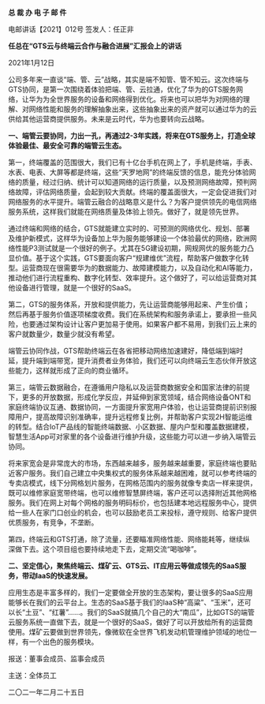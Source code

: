 **总 裁 办 电 子 邮 件**

 

电邮讲话【2021】012号      签发人：任正非



**任总在“GTS云与终端云合作与融合进展”汇报会上的讲话**

2021年1月12日

公司多年来一直谈“端、管、云”战略，其实是端不知管、管不知云。这次终端与GTS协同，是第一次围绕着体验把端、管、云拉通，优化了华为的GTS服务网络，让华为为全世界服务的设备和网络得到优化。将来也可以把华为对网络的理解、对网络性能和服务的理解抽象出来，这些抽象出来的资产就可以通过华为的云供给其他运营商提供服务。未来是云时代，华为也要转向云战略。

**一、端管云要协同，力出一孔，再通过2-3年实践，将来在GTS服务上，打造全球体验最佳、最安全可靠的端管云生态。**

第一，终端覆盖的范围很大，我们已有十亿台手机在网上了，手机是终端，手表、水表、电表、大屏等都是终端，这些“天罗地网”的终端反馈的信息，能充分体验网络的质量，经过归纳、统计可以知道网络的运行质量，以及预测网络故障，预判网络故障，评估网络质量，会起到较大贡献。终端的覆盖面很大，一定会促进我们对网络服务的水平提升。端管云融合的战略意义是什么？为客户提供领先的电信网络服务系统，这样我们就能在网络质量及体验上领先。做好了，就是领先世界。

通过终端和网络的结合，GTS就能建立实时的、可预测的网络优化、规划、部署及维护新模式，这样华为设备加上华为服务能够建设一个体验最优的网络，欧洲网络性能P3测试就是一个很好的例子。尤其在5G建设初期，网规网优的服务能力凸显价值。基于这个实践，GTS要面向客户“规建维优”流程，帮助客户做数字化转型。运营商现在很需要华为的数据能力、故障建模能力，以及自动化和AI等能力，推动他们进行流程重构、数字化转型、效率提升。这个做好了，可以给运营商对其他设备进行管理，就是一个很好的SaaS。

第二，GTS的服务体系，开放和提供能力，先让运营商能够用起来、产生价值；然后再基于服务价值逐项梯度收费。我们在系统架构和服务承诺上，要承担一些风险，也要通过架构设计让客户更加易于使用。如果客户都不易用，到我们云上来的客户就数量少，数量少就没有希望。

端管云协同作战，GTS帮助终端云在各省把移动网络加速建好，降低端到端时延，提升端到端带宽，提升消费者业务体验，我们还可以向终端云生态伙伴开放这些能力，这样就形成了正向的商业循环。

第三，端管云数据融合，在遵循用户隐私以及运营商数据安全和国家法律的前提下，更多的开放数据，形成化学反应，并延伸到家宽领域，结合网络设备ONT和家庭终端协议互通、数据协同，一方面提升家宽用户体验，也让运营商提前识别报障用户，提高故障识别准确率，提升远程修复比例，并帮助客户实现2H智能运维的转型。结合IoT产品线的智能终端数据、小区数据、屋内户型和覆盖数据建模，智慧生活App可对家里的各个设备进行维护升级，这些能力可以进一步纳入端管云协同。

将来家宽会是非常庞大的市场，东西越来越多，服务越来越重要，家庭终端也要贴近客户服务。我们自己建立中央集权式的服务体系越来越困难，就可以参考终端的专卖店模式，线下分网格划片服务，在网格范围内的服务就像专卖店一样来提供，既可以维修家庭宽带终端，也可以维修智慧屏终端，客户还可以选择附近其他网格服务。我们在网上对每个网格的服务明码标价，也包括建本地远程服务中心，提供给一些人在家门口创业的机会，也可以鼓励老员工来投标，遵守规则、给客户提供优质服务，有竞争，不垄断。

第四，终端云和GTS打通，除了流量，还要瞄准网络性能、网络能耗等，继续纵深做下去。这个项目组也要持续地走下去，定期交流“喝咖啡”。

**二、坚定信心，聚焦终端云、煤矿云、GTS云、IT应用云等做成领先的SaaS服务，带动IaaS的快速发展。**

应用生态是丰富多样的，我们一定要做全开放的生态架构，要让很多的SaaS应用能够长在我们的云平台上。生态的SaaS基于我们的IaaS种“高粱”、“玉米”，还可以长“土豆”、“红薯”……。我们的SaaS就搞几个自己的大“南瓜”，比如GTS的端管云服务系统一直做下去，就是一个很好的SaaS，做好了可以开放给所有的运营商使用。煤矿云要做到世界领先，像微软在全世界飞机发动机管理维护领域的地位一样，有一个出色的服务模块。



报送：董事会成员、监事会成员

主送：全体员工

二〇二一年二月二十五日